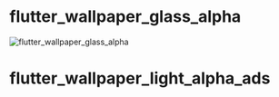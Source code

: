 # flutter_wallpaper_glass_alpha

![flutter_wallpaper_glass_alpha](flutter_wallpaper_glass_alpha.avif)
# flutter_wallpaper_light_alpha_ads
